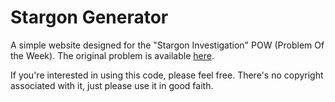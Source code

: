 # Stargon Generator

A simple website designed for the "Stargon Investigation" POW (Problem Of the Week). The original problem is available [here](https://eiiot.github.io/stargons/POW).

If you're interested in using this code, please feel free. There's no copyright associated with it, just please use it in good faith.
